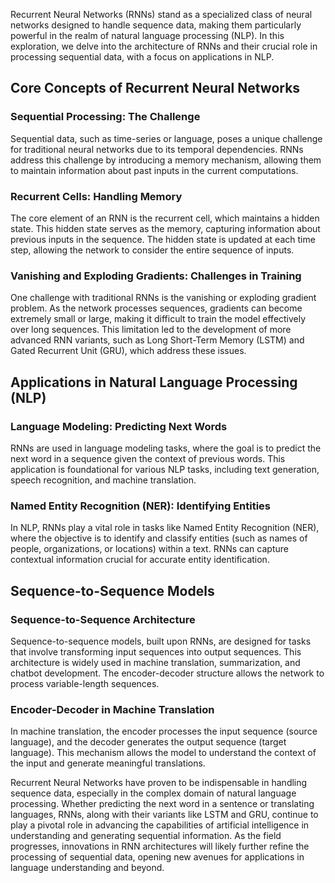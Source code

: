 Recurrent Neural Networks (RNNs) stand as a specialized class of neural networks designed to handle sequence data, making them particularly powerful in the realm of natural language processing (NLP). In this exploration, we delve into the architecture of RNNs and their crucial role in processing sequential data, with a focus on applications in NLP.

## Core Concepts of Recurrent Neural Networks

### Sequential Processing: The Challenge

Sequential data, such as time-series or language, poses a unique challenge for traditional neural networks due to its temporal dependencies. RNNs address this challenge by introducing a memory mechanism, allowing them to maintain information about past inputs in the current computations.

### Recurrent Cells: Handling Memory

The core element of an RNN is the recurrent cell, which maintains a hidden state. This hidden state serves as the memory, capturing information about previous inputs in the sequence. The hidden state is updated at each time step, allowing the network to consider the entire sequence of inputs.

### Vanishing and Exploding Gradients: Challenges in Training

One challenge with traditional RNNs is the vanishing or exploding gradient problem. As the network processes sequences, gradients can become extremely small or large, making it difficult to train the model effectively over long sequences. This limitation led to the development of more advanced RNN variants, such as Long Short-Term Memory (LSTM) and Gated Recurrent Unit (GRU), which address these issues.

## Applications in Natural Language Processing (NLP)

### Language Modeling: Predicting Next Words

RNNs are used in language modeling tasks, where the goal is to predict the next word in a sequence given the context of previous words. This application is foundational for various NLP tasks, including text generation, speech recognition, and machine translation.

### Named Entity Recognition (NER): Identifying Entities

In NLP, RNNs play a vital role in tasks like Named Entity Recognition (NER), where the objective is to identify and classify entities (such as names of people, organizations, or locations) within a text. RNNs can capture contextual information crucial for accurate entity identification.

## Sequence-to-Sequence Models

### Sequence-to-Sequence Architecture

Sequence-to-sequence models, built upon RNNs, are designed for tasks that involve transforming input sequences into output sequences. This architecture is widely used in machine translation, summarization, and chatbot development. The encoder-decoder structure allows the network to process variable-length sequences.

### Encoder-Decoder in Machine Translation

In machine translation, the encoder processes the input sequence (source language), and the decoder generates the output sequence (target language). This mechanism allows the model to understand the context of the input and generate meaningful translations.

Recurrent Neural Networks have proven to be indispensable in handling sequence data, especially in the complex domain of natural language processing. Whether predicting the next word in a sentence or translating languages, RNNs, along with their variants like LSTM and GRU, continue to play a pivotal role in advancing the capabilities of artificial intelligence in understanding and generating sequential information. As the field progresses, innovations in RNN architectures will likely further refine the processing of sequential data, opening new avenues for applications in language understanding and beyond.